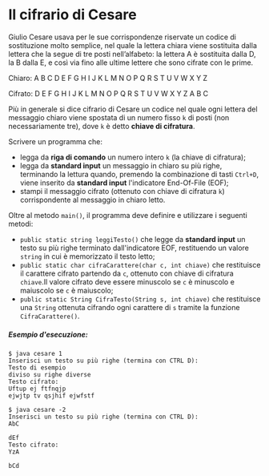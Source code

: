 # Il cifrario di Cesare

Giulio Cesare usava per le sue corrispondenze riservate un codice di sostituzione molto semplice, nel quale la lettera chiara viene sostituita dalla lettera che la segue di tre posti nell’alfabeto: la lettera A è sostituita dalla D, la B dalla E, e così via fino alle ultime lettere che sono cifrate con le prime.

Chiaro:   A B C D E F G H I J K L M N O P Q R S T U V W X Y Z

Cifrato:  D E F G H I J K L M N O P Q R S T U V W X Y Z A B C

Più in generale si dice cifrario di Cesare un codice nel quale ogni lettera del messaggio chiaro viene spostata di un numero fisso `k` di posti (non necessariamente tre), dove `k` è detto **chiave di cifratura**. 

Scrivere un programma che:
* legga da **riga di comando** un numero intero `k` (la chiave di cifratura);
* legga da **standard input** un messaggio in chiaro su più righe, terminando la lettura quando, premendo la combinazione di tasti `Ctrl+D`, viene inserito da **standard input** l'indicatore End-Of-File (EOF);
* stampi il messaggio cifrato (ottenuto con chiave di cifratura `k`) corrispondente al messaggio in chiaro letto.

Oltre al metodo `main()`, il programma deve definire e utilizzare i seguenti metodi:
* `public static string leggiTesto()` che legge da **standard input** un testo su più righe terminato dall'indicatore EOF, restituendo un valore `string` in cui è memorizzato il testo letto;
* `public static char cifraCarattere(char c, int chiave)` che restituisce il carattere cifrato partendo da `c`, ottenuto con chiave di cifratura `chiave`.Il valore cifrato deve essere minuscolo se `c` è minuscolo e maiuscolo se `c` è maiuscolo;
* `public static String CifraTesto(String s, int chiave)` che restituisce una `String` ottenuta cifrando ogni carattere di `s` tramite la funzione `CifraCarattere()`.

##### Esempio d'esecuzione:
 
 ```text
$ java cesare 1
Inserisci un testo su più righe (termina con CTRL D):
Testo di esempio
diviso su righe diverse
Testo cifrato:
Uftup ej ftfnqjp
ejwjtp tv qsjhif ejwfstf

$ java cesare -2
Inserisci un testo su più righe (termina con CTRL D):
AbC

dEf
Testo cifrato:
YzA

bCd
```
